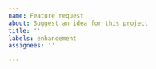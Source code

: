 ```yaml
---
name: Feature request
about: Suggest an idea for this project
title: ''
labels: enhancement
assignees: ''

---
```



